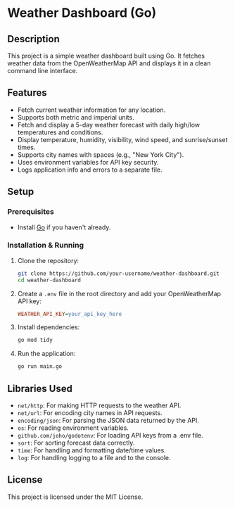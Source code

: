 # Weather Dashboard (Go)

## Description

This project is a simple weather dashboard built using Go. It fetches weather data from the OpenWeatherMap API and displays it in a clean command line interface.

## Features

- Fetch current weather information for any location.
- Supports both metric and imperial units.
- Fetch and display a 5-day weather forecast with daily high/low temperatures and conditions.
- Display temperature, humidity, visibility, wind speed, and sunrise/sunset times.
- Supports city names with spaces (e.g., "New York City").
- Uses environment variables for API key security.
- Logs application info and errors to a separate file.

## Setup

### Prerequisites
- Install [Go](https://go.dev/doc/install) if you haven't already.

### Installation & Running
1. Clone the repository:
   ```bash
   git clone https://github.com/your-username/weather-dashboard.git
   cd weather-dashboard
   ```
2. Create a `.env` file in the root directory and add your OpenWeatherMap API key:
   ```ini
   WEATHER_API_KEY=your_api_key_here
   ```
3. Install dependencies:
   ```bash
   go mod tidy
   ```
4. Run the application:
   ```bash
   go run main.go
   ```

## Libraries Used

- `net/http`: For making HTTP requests to the weather API.
- `net/url`: For encoding city names in API requests.
- `encoding/json`: For parsing the JSON data returned by the API.
- `os`: For reading environment variables.
- `github.com/joho/godotenv`: For loading API keys from a .env file.
- `sort`: For sorting forecast data correctly.
- `time`: For handling and formatting date/time values.
- `log`: For handling logging to a file and to the console.

## License

This project is licensed under the MIT License.